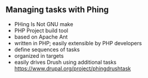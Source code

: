 ##  Managing tasks with Phing

* PHing Is Not GNU make
* PHP Project build tool
* based on Apache Ant
* written in PHP; easily extensible by PHP developers
* define sequences of tasks
* organized in targets
* easily drives Drush using additional tasks https://www.drupal.org/project/phingdrushtask
